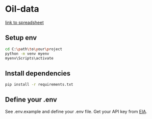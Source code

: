 # Oil-data
[link to spreadsheet](https://docs.google.com/spreadsheets/d/1HsxwfeZA4Dh_K_0slyt0xda-1rKfyTE3jxomgv39tUw/edit?usp=sharing)

## Setup env
```sh
cd C:\path\to\your\project
python -m venv myenv
myenv\Scripts\activate 
```
## Install dependencies
```sh
pip install -r requirements.txt
```

## Define your .env

See .env.example and define your .env file.
Get your API key from [EIA](https://www.eia.gov/opendata/).